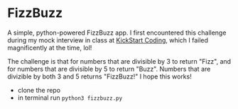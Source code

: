 # FizzBuzz

A simple, python-powered FizzBuzz app. I first encountered this challenge during my mock interview in class at <a target="_blank" href="http://www.kickstartcoding.com">KickStart Coding</a>, which I failed magnificently at the time, lol! 

The challenge is that for numbers that are divisible by 3 to return "Fizz", and for numbers that are divisible by 5 to return "Buzz". Numbers that are divizible by both 3 and 5 returns "FizzBuzz!" I hope this works!

- clone the repo
- in terminal run
    <code>python3 fizzbuzz.py</code>
